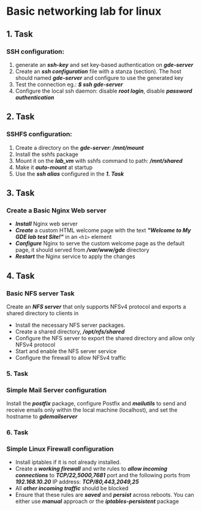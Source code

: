 # Basic networking lab for linux

## 1. Task

### SSH configuration:

1. generate an ***ssh-key*** and set key-based authentication on ***gde-server***
2. Create an ***ssh configuration*** file with a stanza (section). The host should named ***gde-server*** and configure to use the generated key
3. Test the connection eg.: ***$ ssh gde-server***
4. Configure the local ssh daemon: disable ***root login***, disable ***password authentication***

## 2. Task

### SSHFS configuration:

1. Create a directory on the ***gde-server***: ***/mnt/mount***
2. Install the sshfs package
3. Mount it on the ***lab_vm*** with sshfs command to path: ***/mnt/shared***
4. Make it ***auto-mount*** at startup
5. Use the ***ssh alias*** configured in the ***1. Task***

## 3. Task

### Create a Basic Nginx Web server

- ***Install*** Nginx web server
- ***Create*** a custom HTML welcome page with the text ***"Welcome to My GDE lab test Site!"*** in an `<h1>` element
- ***Configure*** Nginx to serve the custom welcome page as the default page, it should served from ***/var/www/gde*** directory
- ***Restart*** the Nginx service to apply the changes

## 4. Task

### Basic NFS server Task

Create an ***NFS server*** that only supports NFSv4 protocol and exports a shared directory to clients in

- Install the necessary NFS server packages.
- Create a shared directory, ***/opt/nfs/shared***
- Configure the NFS server to export the shared directory and allow only NFSv4 protocol
- Start and enable the NFS server service
- Configure the firewall to allow NFSv4 traffic

### 5. Task

### Simple Mail Server configuration

Install the ***postfix*** package, configure Postfix and ***mailutils*** to send and receive emails only within the local machine (localhost), and set the hostname to ***gdemailserver***

### 6. Task

### Simple Linux Firewall configuration

- Install iptables if it is not already installed.
- Create a ***working firewall*** and write rules to ***allow incoming connections*** to ***TCP/22,5000,7681*** port and the following ports from ***192.168.10.20*** IP address: ***TCP/80,443,2049,25***
- All ***other incoming traffic*** should be blocked
- Ensure that these rules are ***saved*** and ***persist*** across reboots. You can either use ***manual*** approach or the ***iptables-persistent*** package